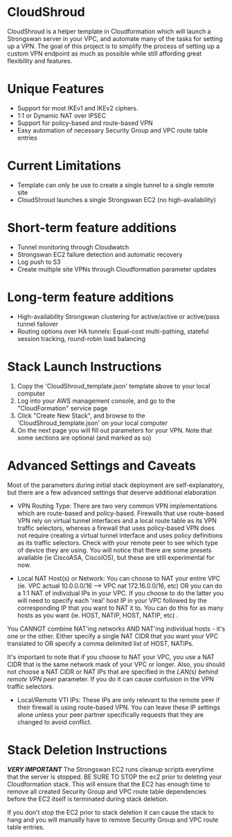 # CloudShroud
CloudShroud is a helper template in Cloudformation which will launch a Strongswan server in your VPC, and automate many of the tasks for setting up a VPN.
The goal of this project is to simplify the process of setting up a custom VPN endpoint as much as possible while still affording great flexibility and
features.

# Unique Features
- Support for most IKEv1 and IKEv2 ciphers. 
- 1:1 or Dynamic NAT over IPSEC
- Support for policy-based and route-based VPN
- Easy automation of necessary Security Group and VPC route table entries

# Current Limitations
- Template can only be use to create a single tunnel to a single remote site
- CloudShroud launches a single Strongswan EC2 (no high-availability)

# Short-term feature additions
- Tunnel monitoring through Cloudwatch
- Strongswan EC2 failure detection and automatic recovery
- Log push to S3
- Create multiple site VPNs through Cloudformation parameter updates

# Long-term feature additions
- High-availability Strongswan clustering for active/active or active/pass tunnel failover
- Routing options over HA tunnels: Equal-cost multi-pathing, stateful session tracking, round-robin load balancing

# Stack Launch Instructions
1) Copy the 'CloudShroud_template.json' template above to your local computer
2) Log into your AWS management console, and go to the "CloudFormation" service page
3) Click "Create New Stack", and browse to the 'CloudShroud_template.json' on your local computer
4) On the next page you will fill out parameters for your VPN. Note that some sections are optional (and marked as so)

# Advanced Settings and Caveats
Most of the parameters during initial stack deployment are self-explanatory, but there are a few advanced settings that deserve additional elaboration
- VPN Routing Type: There are two very common VPN implementations which are route-based and policy-based. Firewalls that use route-based VPN rely on virtual tunnel interfaces and a local route table as its VPN traffic selectors, whereas a firewall that uses policy-based VPN does not require creating a virtual tunnel interface and uses policy definitions as its traffic selectors. Check with your remote peer to see which type of device they are using. You will notice that there are some presets available (ie CiscoASA, CiscoIOS), but these are still experimental for now.

- Local NAT Host(s) or Network: You can choose to NAT your entire VPC (ie. VPC actual 10.0.0.0/16 --> VPC nat 172.16.0.0/16, etc) OR you can do a 1:1 NAT of individual IPs in your VPC. If you choose to do the latter you will need to specify each 'real' host IP in your VPC followed by the corresponding IP that you want to NAT it to. You can do this for as many hosts as you want (ie. HOST, NATIP, HOST, NATIP, etc) .

You CANNOT combine NAT'ing networks AND NAT'ing individual hosts - it's one or the other. Either specify a single NAT CIDR that you want your VPC translated to OR specify a comma delimited list of HOST, NATIPs.

It's important to note that if you choose to NAT your VPC, you use a NAT CIDR that is the same network mask of your VPC or longer. Also, you should not choose a NAT CIDR or NAT IPs that are specified in the *LAN(s) behind remote VPN peer* parameter. If you do it can cause confusion in the VPN traffic selectors.

- Local/Remote VTI IPs: These IPs are only relevant to the remote peer if their firewall is using route-based VPN. You can leave these IP settings alone unless your peer partner specifically requests that they are changed to avoid conflict.

# Stack Deletion Instructions
***VERY IMPORTANT***
The Strongswan EC2 runs cleanup scripts everytime that the server is stopped. BE SURE TO STOP the ec2 prior to deleting your Cloudformation stack. This will ensure that the EC2 has enough time to remove all created Security Group and VPC route table dependencies before the EC2 itself is terminated during stack deletion.

If you don't stop the EC2 prior to stack deletion it can cause the stack to hang and you will manually have to remove Security Group and VPC route table entries.



